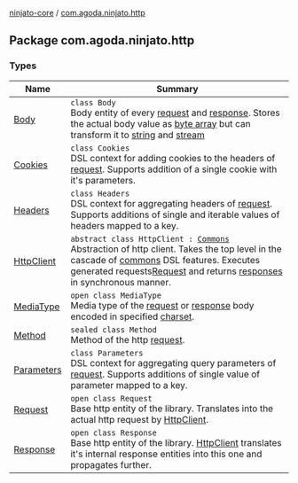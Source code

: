 [ninjato-core](../index.md) / [com.agoda.ninjato.http](./index.md)

## Package com.agoda.ninjato.http

### Types

| Name | Summary |
|---|---|
| [Body](-body/index.md) | `class Body`<br>Body entity of every [request](-request/index.md) and [response](-response/index.md). Stores the actual body value as [byte array](https://kotlinlang.org/api/latest/jvm/stdlib/kotlin/-byte-array/index.html) but can transform it to [string](https://kotlinlang.org/api/latest/jvm/stdlib/kotlin/-string/index.html) and [stream](https://docs.oracle.com/javase/6/docs/api/java/io/InputStream.html) |
| [Cookies](-cookies/index.md) | `class Cookies`<br>DSL context for adding cookies to the headers of [request](-request/index.md). Supports addition of a single cookie with it's parameters. |
| [Headers](-headers/index.md) | `class Headers`<br>DSL context for aggregating headers of [request](-request/index.md). Supports additions of single and iterable values of headers mapped to a key. |
| [HttpClient](-http-client/index.md) | `abstract class HttpClient : `[`Commons`](../com.agoda.ninjato.dsl/-commons/index.md)<br>Abstraction of http client. Takes the top level in the cascade of [commons](../com.agoda.ninjato.dsl/-commons/index.md) DSL features. Executes generated requests[Request](-request/index.md) and returns [responses](-response/index.md) in synchronous manner. |
| [MediaType](-media-type/index.md) | `open class MediaType`<br>Media type of the [request](-request/index.md) or [response](-response/index.md) body encoded in specified [charset](https://docs.oracle.com/javase/6/docs/api/java/nio/charset/Charset.html). |
| [Method](-method/index.md) | `sealed class Method`<br>Method of the http [request](-request/index.md). |
| [Parameters](-parameters/index.md) | `class Parameters`<br>DSL context for aggregating query parameters of [request](-request/index.md). Supports additions of single value of parameter mapped to a key. |
| [Request](-request/index.md) | `open class Request`<br>Base http entity of the library. Translates into the actual http request by [HttpClient](-http-client/index.md). |
| [Response](-response/index.md) | `open class Response`<br>Base http entity of the library. [HttpClient](-http-client/index.md) translates it's internal response entities into this one and propagates further. |
